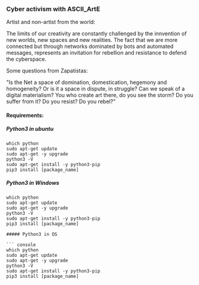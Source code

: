 ### Cyber activism with ASCII_ArtE


Artist and non-artist from the world:

The limits of our creativity are constantly challenged by the innvention of new worlds, new spaces and new realities. The fact that we are more connected but through networks dominated by bots and automated messages, represents an invitation for rebellion and resistance to defend the cyberspace.

Some questions from Zapatistas:

"Is the Net a space of domination, domestication, hegemony and homogeneity? Or is it a space in dispute, in struggle? Can we speak of a digital materialism? You who create art there, do you see the storm? Do you suffer from it? Do you resist? Do you rebel?" 

 
#### Requirements:

##### Python3 in ubuntu

``` console
which python 
sudo apt-get update
sudo apt-get -y upgrade
python3 -V
sudo apt-get install -y python3-pip
pip3 install [package_name]

```

##### Python3 in Windows

``` console
which python 
sudo apt-get update
sudo apt-get -y upgrade
python3 -V
sudo apt-get install -y python3-pip
pip3 install [package_name]

##### Python3 in OS

``` console
which python 
sudo apt-get update
sudo apt-get -y upgrade
python3 -V
sudo apt-get install -y python3-pip
pip3 install [package_name]
```
